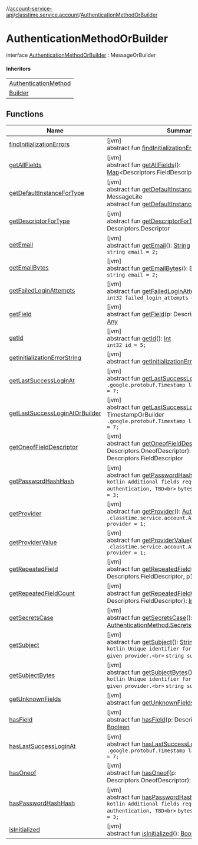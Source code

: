//[account-service-api](../../../index.md)/[classtime.service.account](../index.md)/[AuthenticationMethodOrBuilder](index.md)

# AuthenticationMethodOrBuilder

interface [AuthenticationMethodOrBuilder](index.md) : MessageOrBuilder

#### Inheritors

| |
|---|
| [AuthenticationMethod](../-authentication-method/index.md) |
| [Builder](../-authentication-method/-builder/index.md) |

## Functions

| Name | Summary |
|---|---|
| [findInitializationErrors](../../classtime.service.account.event/-signup-event-or-builder/index.md#1227463831%2FFunctions%2F1931141392) | [jvm]<br>abstract fun [findInitializationErrors](../../classtime.service.account.event/-signup-event-or-builder/index.md#1227463831%2FFunctions%2F1931141392)(): [List](https://docs.oracle.com/javase/8/docs/api/java/util/List.html)&lt;[String](https://docs.oracle.com/javase/8/docs/api/java/lang/String.html)&gt; |
| [getAllFields](../../classtime.service.account.event/-signup-event-or-builder/index.md#-1735213033%2FFunctions%2F1931141392) | [jvm]<br>abstract fun [getAllFields](../../classtime.service.account.event/-signup-event-or-builder/index.md#-1735213033%2FFunctions%2F1931141392)(): [Map](https://docs.oracle.com/javase/8/docs/api/java/util/Map.html)&lt;Descriptors.FieldDescriptor, [Any](https://kotlinlang.org/api/latest/jvm/stdlib/kotlin/-any/index.html)&gt; |
| [getDefaultInstanceForType](../../classtime.service.account.event/-password-reset-event/-builder/index.md#-889905270%2FFunctions%2F1931141392) | [jvm]<br>abstract fun [getDefaultInstanceForType](../../classtime.service.account.event/-password-reset-event/-builder/index.md#-889905270%2FFunctions%2F1931141392)(): MessageLite<br>abstract fun [getDefaultInstanceForType](../../classtime.service.account.event/-signup-event-or-builder/index.md#1172508988%2FFunctions%2F1931141392)(): Message |
| [getDescriptorForType](../../classtime.service.account.event/-signup-event-or-builder/index.md#-2023656483%2FFunctions%2F1931141392) | [jvm]<br>abstract fun [getDescriptorForType](../../classtime.service.account.event/-signup-event-or-builder/index.md#-2023656483%2FFunctions%2F1931141392)(): Descriptors.Descriptor |
| [getEmail](get-email.md) | [jvm]<br>abstract fun [getEmail](get-email.md)(): [String](https://docs.oracle.com/javase/8/docs/api/java/lang/String.html)<br>`string email = 2;` |
| [getEmailBytes](get-email-bytes.md) | [jvm]<br>abstract fun [getEmailBytes](get-email-bytes.md)(): ByteString<br>`string email = 2;` |
| [getFailedLoginAttempts](get-failed-login-attempts.md) | [jvm]<br>abstract fun [getFailedLoginAttempts](get-failed-login-attempts.md)(): [Int](https://kotlinlang.org/api/latest/jvm/stdlib/kotlin/-int/index.html)<br>`int32 failed_login_attempts = 6;` |
| [getField](../../classtime.service.account.event/-signup-event-or-builder/index.md#-728711289%2FFunctions%2F1931141392) | [jvm]<br>abstract fun [getField](../../classtime.service.account.event/-signup-event-or-builder/index.md#-728711289%2FFunctions%2F1931141392)(p: Descriptors.FieldDescriptor): [Any](https://kotlinlang.org/api/latest/jvm/stdlib/kotlin/-any/index.html) |
| [getId](get-id.md) | [jvm]<br>abstract fun [getId](get-id.md)(): [Int](https://kotlinlang.org/api/latest/jvm/stdlib/kotlin/-int/index.html)<br>`int32 id = 5;` |
| [getInitializationErrorString](../../classtime.service.account.event/-signup-event-or-builder/index.md#-106143432%2FFunctions%2F1931141392) | [jvm]<br>abstract fun [getInitializationErrorString](../../classtime.service.account.event/-signup-event-or-builder/index.md#-106143432%2FFunctions%2F1931141392)(): [String](https://docs.oracle.com/javase/8/docs/api/java/lang/String.html) |
| [getLastSuccessLoginAt](get-last-success-login-at.md) | [jvm]<br>abstract fun [getLastSuccessLoginAt](get-last-success-login-at.md)(): Timestamp<br>`.google.protobuf.Timestamp last_success_login_at = 7;` |
| [getLastSuccessLoginAtOrBuilder](get-last-success-login-at-or-builder.md) | [jvm]<br>abstract fun [getLastSuccessLoginAtOrBuilder](get-last-success-login-at-or-builder.md)(): TimestampOrBuilder<br>`.google.protobuf.Timestamp last_success_login_at = 7;` |
| [getOneofFieldDescriptor](../../classtime.service.account.event/-signup-event-or-builder/index.md#1767160798%2FFunctions%2F1931141392) | [jvm]<br>abstract fun [getOneofFieldDescriptor](../../classtime.service.account.event/-signup-event-or-builder/index.md#1767160798%2FFunctions%2F1931141392)(p: Descriptors.OneofDescriptor): Descriptors.FieldDescriptor |
| [getPasswordHashHash](get-password-hash-hash.md) | [jvm]<br>abstract fun [getPasswordHashHash](get-password-hash-hash.md)(): ByteString<br>```kotlin Additional fields required in case of SAML authentication, TBD<br>``` `bytes password_hash_hash = 3;` |
| [getProvider](get-provider.md) | [jvm]<br>abstract fun [getProvider](get-provider.md)(): [AuthenticationProvider](../-authentication-provider/index.md)<br>`.classtime.service.account.AuthenticationProvider provider = 1;` |
| [getProviderValue](get-provider-value.md) | [jvm]<br>abstract fun [getProviderValue](get-provider-value.md)(): [Int](https://kotlinlang.org/api/latest/jvm/stdlib/kotlin/-int/index.html)<br>`.classtime.service.account.AuthenticationProvider provider = 1;` |
| [getRepeatedField](../../classtime.service.account.event/-signup-event-or-builder/index.md#1425494465%2FFunctions%2F1931141392) | [jvm]<br>abstract fun [getRepeatedField](../../classtime.service.account.event/-signup-event-or-builder/index.md#1425494465%2FFunctions%2F1931141392)(p: Descriptors.FieldDescriptor, p1: [Int](https://kotlinlang.org/api/latest/jvm/stdlib/kotlin/-int/index.html)): [Any](https://kotlinlang.org/api/latest/jvm/stdlib/kotlin/-any/index.html) |
| [getRepeatedFieldCount](../../classtime.service.account.event/-signup-event-or-builder/index.md#-950528252%2FFunctions%2F1931141392) | [jvm]<br>abstract fun [getRepeatedFieldCount](../../classtime.service.account.event/-signup-event-or-builder/index.md#-950528252%2FFunctions%2F1931141392)(p: Descriptors.FieldDescriptor): [Int](https://kotlinlang.org/api/latest/jvm/stdlib/kotlin/-int/index.html) |
| [getSecretsCase](get-secrets-case.md) | [jvm]<br>abstract fun [getSecretsCase](get-secrets-case.md)(): [AuthenticationMethod.SecretsCase](../-authentication-method/-secrets-case/index.md) |
| [getSubject](get-subject.md) | [jvm]<br>abstract fun [getSubject](get-subject.md)(): [String](https://docs.oracle.com/javase/8/docs/api/java/lang/String.html)<br>```kotlin Unique identifier for the user in the given provider.<br>``` `string subject = 4;` |
| [getSubjectBytes](get-subject-bytes.md) | [jvm]<br>abstract fun [getSubjectBytes](get-subject-bytes.md)(): ByteString<br>```kotlin Unique identifier for the user in the given provider.<br>``` `string subject = 4;` |
| [getUnknownFields](../../classtime.service.account.event/-signup-event-or-builder/index.md#-1388384690%2FFunctions%2F1931141392) | [jvm]<br>abstract fun [getUnknownFields](../../classtime.service.account.event/-signup-event-or-builder/index.md#-1388384690%2FFunctions%2F1931141392)(): UnknownFieldSet |
| [hasField](../../classtime.service.account.event/-signup-event-or-builder/index.md#2095008451%2FFunctions%2F1931141392) | [jvm]<br>abstract fun [hasField](../../classtime.service.account.event/-signup-event-or-builder/index.md#2095008451%2FFunctions%2F1931141392)(p: Descriptors.FieldDescriptor): [Boolean](https://kotlinlang.org/api/latest/jvm/stdlib/kotlin/-boolean/index.html) |
| [hasLastSuccessLoginAt](has-last-success-login-at.md) | [jvm]<br>abstract fun [hasLastSuccessLoginAt](has-last-success-login-at.md)(): [Boolean](https://kotlinlang.org/api/latest/jvm/stdlib/kotlin/-boolean/index.html)<br>`.google.protobuf.Timestamp last_success_login_at = 7;` |
| [hasOneof](../../classtime.service.account.event/-signup-event-or-builder/index.md#687391779%2FFunctions%2F1931141392) | [jvm]<br>abstract fun [hasOneof](../../classtime.service.account.event/-signup-event-or-builder/index.md#687391779%2FFunctions%2F1931141392)(p: Descriptors.OneofDescriptor): [Boolean](https://kotlinlang.org/api/latest/jvm/stdlib/kotlin/-boolean/index.html) |
| [hasPasswordHashHash](has-password-hash-hash.md) | [jvm]<br>abstract fun [hasPasswordHashHash](has-password-hash-hash.md)(): [Boolean](https://kotlinlang.org/api/latest/jvm/stdlib/kotlin/-boolean/index.html)<br>```kotlin Additional fields required in case of SAML authentication, TBD<br>``` `bytes password_hash_hash = 3;` |
| [isInitialized](../../classtime.service.account.event/-signup-event-or-builder/index.md#-786502173%2FFunctions%2F1931141392) | [jvm]<br>abstract fun [isInitialized](../../classtime.service.account.event/-signup-event-or-builder/index.md#-786502173%2FFunctions%2F1931141392)(): [Boolean](https://kotlinlang.org/api/latest/jvm/stdlib/kotlin/-boolean/index.html) |

